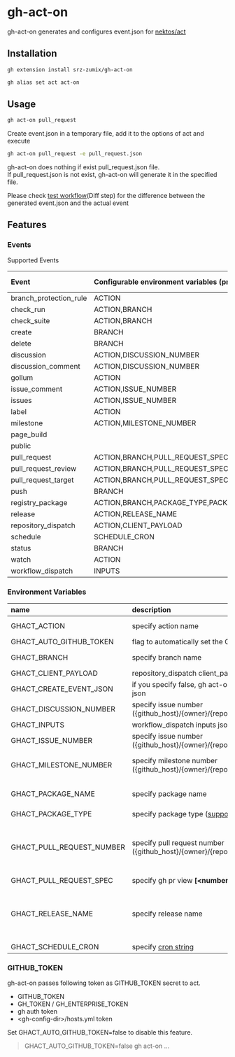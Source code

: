 # gh-act-on

gh-act-on generates and configures event.json for [nektos/act][]

## Installation

```sh
gh extension install srz-zumix/gh-act-on
```

```sh
gh alias set act act-on
```

## Usage

```sh
gh act-on pull_request
```

Create event.json in a temporary file, add it to the options of act and execute

```sh
gh act-on pull_request -e pull_request.json
```

gh-act-on does nothing if exist pull_request.json file.  
If pull_request.json is not exist, gh-act-on will generate it in the specified file.

Please check [test workflow][](Diff step) for the difference between the generated event.json and the actual event

## Features

### Events

Supported Events

| Event                  | Configurable environment variables (prefix: GHACT_) | default action |
|:-----------------------|:-----------------------------------|-----------------|
| branch_protection_rule | ACTION                             | created         |
| check_run              | ACTION,BRANCH                      | completed       |
| check_suite            | ACTION,BRANCH                      | completed       |
| create                 | BRANCH                             |                 |
| delete                 | BRANCH                             |                 |
| discussion             | ACTION,DISCUSSION_NUMBER           | created         |
| discussion_comment     | ACTION,DISCUSSION_NUMBER           | created         |
| gollum                 | ACTION                             | created         |
| issue_comment          | ACTION,ISSUE_NUMBER                | created         |
| issues                 | ACTION,ISSUE_NUMBER                | opened          |
| label                  | ACTION                             | created         |
| milestone              | ACTION,MILESTONE_NUMBER            | created         |
| page_build             |                                    |                 |
| public                 |                                    |                 |
| pull_request           | ACTION,BRANCH,PULL_REQUEST_SPEC,PULL_REQUEST_NUMBER | synchronize |
| pull_request_review    | ACTION,BRANCH,PULL_REQUEST_SPEC,PULL_REQUEST_NUMBER | submiited   |
| pull_request_target    | ACTION,BRANCH,PULL_REQUEST_SPEC,PULL_REQUEST_NUMBER | synchronize |
| push                   | BRANCH                             |                 |
| registry_package       | ACTION,BRANCH,PACKAGE_TYPE,PACKAGE_TYPE | published  |
| release                | ACTION,RELEASE_NAME                | released        |
| repository_dispatch    | ACTION,CLIENT_PAYLOAD              | (empty)         |
| schedule               | SCHEDULE_CRON                      |                 |
| status                 | BRANCH                             |                 |
| watch                  | ACTION                             | started         |
| workflow_dispatch      | INPUTS                             |                 |

### Environment Variables

| name                       | description                                                                            | default                |
|:---------------------------|:---------------------------------------------------------------------------------------|:-----------------------|
| GHACT_ACTION               | specify action name                                                                    | (per [events](#Events))|
| GHACT_AUTO_GITHUB_TOKEN    | flag to automatically set the GITHUB_TOKEN secret                                      | true                   |
| GHACT_BRANCH               | specify branch name                                                                    | current branch         |
| GHACT_CLIENT_PAYLOAD       | repository_dispatch client_payload json string                                         | null                   |
| GHACT_CREATE_EVENT_JSON    | if you specify false, gh act-on will not generate event json                           | true                   |
| GHACT_DISCUSSION_NUMBER    | specify issue number ({github_host}/{owner}/{repo}/discussions/{__number__})           | null                   |
| GHACT_INPUTS               | workflow_dispatch inputs json string                                                   | null                   |
| GHACT_ISSUE_NUMBER         | specify issue number ({github_host}/{owner}/{repo}/issues/{__number__})                | last issue number      |
| GHACT_MILESTONE_NUMBER     | specify milestone number ({github_host}/{owner}/{repo}/milestone/{__number__})         | last milestone number  |
| GHACT_PACKAGE_NAME         | specify package name                                                                   | first package name     |
| GHACT_PACKAGE_TYPE         | specify package type ([supported package_type][])                                      | container              |
| GHACT_PULL_REQUEST_NUMBER  | specify pull request number ({github_host}/{owner}/{repo}/pull/{__number__})           | gh pr view --json number --jq .number |
| GHACT_PULL_REQUEST_SPEC    | specify gh pr view __[\<number\> \| \<url\> \| \<branch\>]__                           |                        |
| GHACT_RELEASE_NAME         | specify release name                                                                   | gh release list -L 1 --exclude-drafts |
| GHACT_SCHEDULE_CRON        | specify [cron string][]                                                                | 0 0 * * *              |

### GITHUB_TOKEN

gh-act-on passes following token as GITHUB_TOKEN secret to act.

* GITHUB_TOKEN
* GH_TOKEN / GH_ENTERPRISE_TOKEN
* gh auth token
* \<gh-config-dir\>/hosts.yml token

Set GHACT_AUTO_GITHUB_TOKEN=false to disable this feature.

> GHACT_AUTO_GITHUB_TOKEN=false gh act-on ...

[act]:https://github.com/nektos/act
[nektos/act]:https://github.com/nektos/act
[test workflow]:https://github.com/srz-zumix/gh-act-on/actions/workflows/main.yml
[cron string]:https://pubs.opengroup.org/onlinepubs/9699919799/utilities/crontab.html#tag_20_25_07
[supported package_type]:https://docs.github.com/ja/rest/packages#list-packages-for-an-organization
